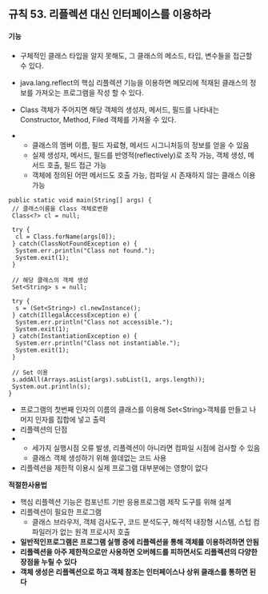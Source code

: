 ## 규칙 53. 리플렉션 대신 인터페이스를 이용하라

#### 기능

* 구체적인 클래스 타입을 알지 못해도, 그 클래스의 메소드, 타입, 변수들을 접근할 수 있다.

* java.lang.reflect의 핵심 리플렉션 기능을 이용하면 메모리에 적재된 클래스의 정보를 가져오는 프로그램을 작성 할 수 있다.

* Class 객체가 주어지면 해당 객체의 생성자, 메서드, 필드를 나타내는 Constructor, Method, Filed 객체를 가져올 수 있다.

* * 클래스의 멤버 이름, 필드 자료형, 메서드 시그니처등의 정보를 얻을 수 있음
  * 실제 생성자, 메서드, 필드를 반영적\(reflectively\)로 조작 가능, 객체 생성, 메서드 호출, 필드 접근 가능
  * 객체에 정의된 어떤 메서드도 호출 가능, 컴파일 시 존재하지 않는 클래스 이용 가능

```
public static void main(String[] args) {
 // 클래스이름을 Class 객체로변환
 Class<?> cl = null;

 try {
  cl = Class.forName(args[0]);
 } catch(ClassNotFoundException e) {
  System.err.println("Class not found.");
  System.exit(1);
 }

 // 해당 클래스의 객체 생성
 Set<String> s = null;

 try {
  s = (Set<String>) cl.newInstance();
 } catch(IllegalAccessException e) {
  System.err.println("Class not accessible.");
  System.exit(1);
 } catch(InstantiationException e) {
  System.err.println("Class not instantiable.");
  System.exit(1);
 }

 // Set 이용
 s.addAll(Arrays.asList(args).subList(1, args.length));
 System.out.println(s);
}
```

* 프로그램의 첫번째 인자의 이름의 클래스를 이용해 Set&lt;String&gt;객체를 만들고 나머지 인자를 집합에 넣고 출력 
* 리플렉션의 단점
* * 세가지 실행시점 오류 발생, 리플렉션이 아니라면 컴파일 시점에 검사할 수 있음
  * 클래스 객체 생성하기 위해 쓸데없는 코드 사용
* 리플렉션을 제한적 이용시 실제 프로그램 대부분에는 영향이 없다

**적절한사용법**

* 핵심 리플렉션 기능은 컴포넌트 기반 응용프로그램 제작 도구를 위해 설계
* 리플렉션이 필요한 프로그램
  * 클래스 브라우저, 객체 검사도구, 코드 분석도구, 해석적 내장형 시스템, 스텁 컴파일러가 없는 원격 프로시저 호출
* **일반적인프로그램은 프로그램 실행 중에 리플렉션을 통해 객체를 이용하려하면 안됨**
* **리플렉션을 아주 제한적으로만 사용하면 오버헤드를 피하면서도 리플렉션의 다양한 장점을 누릴 수 있다**
* **객체 생성은 리플렉션으로 하고 객체 참조는 인터페이스나 상위 클래스를 통하면 된다**



